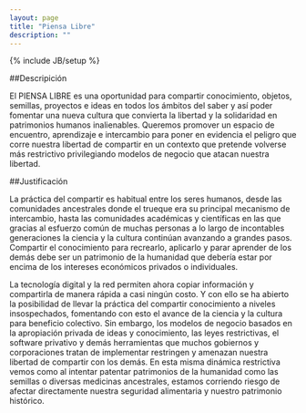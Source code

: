 ```yaml
---
layout: page
title: "Piensa Libre"
description: ""
---
```

{% include JB/setup %}

##Descripición

El PIENSA LIBRE es una oportunidad para compartir conocimiento, objetos, semillas, proyectos e ideas en todos los ámbitos del saber y así poder fomentar una nueva cultura que convierta la libertad y la solidaridad en patrimonios humanos inalienables. Queremos promover un espacio de encuentro, aprendizaje e intercambio para poner en evidencia el peligro que corre nuestra libertad de compartir en un contexto que pretende volverse más restrictivo privilegiando modelos de negocio que atacan nuestra libertad.

##Justificación

La práctica del compartir es habitual entre los seres humanos, desde las comunidades ancestrales donde el trueque era su principal mecanismo de intercambio, hasta las comunidades académicas y científicas en las que gracias al esfuerzo común de muchas personas a lo largo de incontables generaciones la ciencia y la cultura continúan avanzando a grandes pasos. Compartir el conocimiento para recrearlo, aplicarlo y parar aprender de los demás debe ser un patrimonio de la humanidad que debería estar por encima de los intereses económicos privados o individuales. 

La tecnología digital y la red permiten ahora copiar información y compartirla de manera rápida a casi ningún costo. Y con ello se ha abierto la posibilidad de llevar la práctica del compartir conocimiento a niveles insospechados, fomentando con esto el avance de la ciencia y la cultura para beneficio colectivo. Sin embargo, los modelos de negocio basados en la apropiación privada de ideas y conocimiento, las leyes restrictivas, el software privativo y demás herramientas que muchos gobiernos y corporaciones tratan de implementar restringen y amenazan nuestra libertad de compartir con los demás. En esta misma dinámica restrictiva vemos como al intentar patentar patrimonios de la humanidad como las semillas o diversas medicinas ancestrales, estamos corriendo riesgo de afectar directamente nuestra seguridad alimentaria y nuestro patrimonio histórico.

